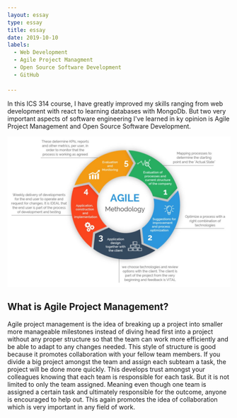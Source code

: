 ```yaml
---
layout: essay
type: essay
title: essay
date: 2019-10-10
labels:
  - Web Development
  - Agile Project Managment
  - Open Source Software Development 
  - GitHub
 
---
```


In this ICS 314 course, I have greatly improved my skills ranging from web development with react to learning databases with MongoDb. But two very important aspects of software engineering I've learned in ky opinion is Agile Project Management and Open Source Software Development.

<img class="ui huge centered image" src="../images/agile-project-management.jpg">

## **What is Agile Project Management?**

Agile project management is the idea of breaking up a project into smaller more manageable milestones instead of diving head first into a project without any proper structure so that the team can work more efficiently and be able to adapt to any changes needed. This style of structure is good because it promotes collaboration with your fellow team members. If you divide a big project amongst the team and assign each subteam a task, the project will be done more quickly. This develops trust amongst your colleagues knowing that each team is responsible for each task. But it is not limited to only the team assigned. Meaning even though one team is assigned a certain task and ultimately responsible for the outcome, anyone is encouraged to help out. This again promotes the idea of collaboration which is very important in any field of work.


